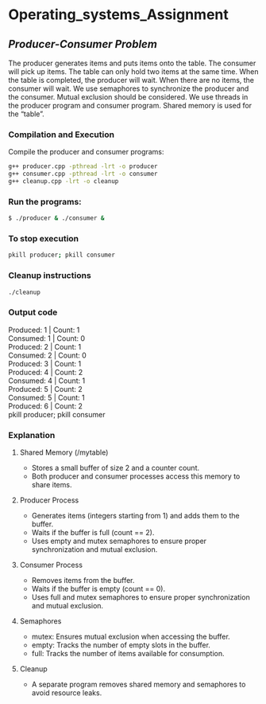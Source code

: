 # Operating_systems_Assignment

## ***Producer-Consumer Problem***

The producer generates items and puts items onto the table. The consumer will pick up items. The table can only hold two items at the same time. When the table is completed, the producer will wait. When there are no items, the consumer will wait. We use semaphores to synchronize the producer and the consumer.  Mutual exclusion should be considered. We use threads in the producer program and consumer program. Shared memory is used for the “table”.

### Compilation and Execution
Compile the producer and consumer programs:
```bash
g++ producer.cpp -pthread -lrt -o producer
g++ consumer.cpp -pthread -lrt -o consumer
g++ cleanup.cpp -lrt -o cleanup
```

### Run the programs:
```bash
$ ./producer & ./consumer &
```

### To stop execution
```bash
pkill producer; pkill consumer
```
### Cleanup instructions
```bash
./cleanup
```

### Output code 
Produced: 1 | Count: 1  
Consumed: 1 | Count: 0  
Produced: 2 | Count: 1  
Consumed: 2 | Count: 0  
Produced: 3 | Count: 1  
Produced: 4 | Count: 2  
Consumed: 4 | Count: 1  
Produced: 5 | Count: 2  
Consumed: 5 | Count: 1  
Produced: 6 | Count: 2  
pkill producer; pkill consumer


### Explanation
1. Shared Memory (/mytable)
    - Stores a small buffer of size 2 and a counter count.
    - Both producer and consumer processes access this memory to share items.

2. Producer Process
    - Generates items (integers starting from 1) and adds them to the buffer.
    - Waits if the buffer is full (count == 2).
    - Uses empty and mutex semaphores to ensure proper synchronization and mutual exclusion.

3. Consumer Process
    - Removes items from the buffer.
    - Waits if the buffer is empty (count == 0).
    - Uses full and mutex semaphores to ensure proper synchronization and mutual exclusion.

4. Semaphores

    - mutex: Ensures mutual exclusion when accessing the buffer.
    - empty: Tracks the number of empty slots in the buffer.
    - full: Tracks the number of items available for consumption.

5. Cleanup
    - A separate program removes shared memory and semaphores to avoid resource leaks.
